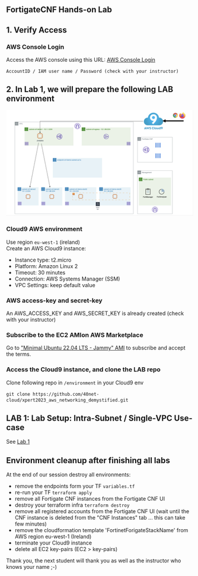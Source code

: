 ## FortigateCNF Hands-on Lab

## 1. Verify Access
### AWS Console Login
Access the AWS console using this URL: [AWS Console Login](https://aws.amazon.com/console/)
```
AccountID / IAM user name / Password (check with your instructor)
```

## 2. In Lab 1, we will prepare the following LAB environment
<img src=".\images\management-access.png">

### Cloud9 AWS environment
Use region `eu-west-1` (ireland) <br>
Create an AWS Cloud9 instance: 
- Instance type: t2.micro
- Platform: Amazon Linux 2
- Timeout: 30 minutes
- Connection: AWS Systems Manager (SSM)
- VPC Settings: keep default value

### AWS access-key and secret-key
An AWS_ACCESS_KEY and AWS_SECRET_KEY is already created (check with your instructor)

### Subscribe to the EC2 AMIon AWS Marketplace
Go to ["Minimal Ubuntu 22.04 LTS - Jammy" AMI](https://aws.amazon.com/marketplace/pp?sku=4s6b2r2vfe46kyul508kf459f) to subscribe and accept the terms.

### Access the Cloud9 instance, and clone the LAB repo 
Clone following repo in `/environment` in your Cloud9 env
```
git clone https://github.com/40net-cloud/xpert2023_aws_networking_demystified.git
```
## LAB 1: Lab Setup: Intra-Subnet / Single-VPC Use-case
See [Lab 1](https://github.com/40net-cloud/xpert2023_aws_networking_demystified/blob/xpertsummitbenelux2023/docs/lab1%20Lab%20Setup.md)

## Environment cleanup after finishing all labs
At the end of our session destroy all environments: 
- remove the endpoints form your TF `variables.tf`
- re-run your TF `terraform apply`
- remove all Fortigate CNF instances from the Fortigate CNF UI
- destroy your terraform infra `terraform destroy`
- remove all registered accounts from the Fortigate CNF UI (wait until the CNF instance is deleted from the "CNF Instances" tab ... this can take few minutes)
- remove the cloudformation template 'FortinetForigateStackName' from AWS region eu-west-1 (Ireland)
- terminate your Cloud9 instance
- delete all EC2 key-pairs (EC2 > key-pairs)

Thank you, the next student will thank you as well as the instructor who knows your name ;-)
